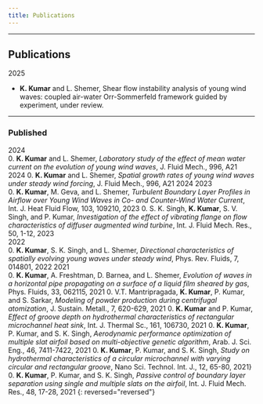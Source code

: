 ```yaml
---
title: Publications
---
```


---
## Publications
2025

- **K. Kumar** and L. Shemer, Shear flow instability analysis of young wind waves: coupled air-water Orr-Sommerfeld framework guided by experiment, under review.

---
### Published
2024 <br />
0. **K. Kumar** and L. Shemer, *Laboratory study of the effect of mean water current on the evolution of young wind waves*, J. Fluid Mech., 996, A21 2024
0. **K. Kumar** and L. Shemer, *Spatial growth rates of young wind waves under steady wind forcing*, J. Fluid Mech., 996, A21 2024 
2023 <br />
0. **K. Kumar**, M. Geva, and L. Shemer, *Turbulent Boundary Layer Profiles in Airflow over Young Wind Waves in Co- and Counter-Wind Water Current*, Int. J. Heat Fluid Flow, 103, 109210, 2023
0. S. K. Singh, **K. Kumar**, S. V. Singh, and P. Kumar, *Investigation of the effect of vibrating flange on flow characteristics of diffuser augmented wind turbine*, Int. J. Fluid Mech. Res., 50, 1-12, 2023  
2022 <br />
0. **K. Kumar**, S. K. Singh, and L. Shemer, *Directional characteristics of spatially evolving young waves under steady wind*, Phys. Rev. Fluids, 7, 014801, 2022
2021 <br />
0. **K. Kumar**, A. Freshtman, D. Barnea, and L. Shemer, *Evolution of waves in a horizontal pipe propagating on a surface of a liquid film sheared by gas*, Phys. Fluids, 33, 062115, 2021
0. V.T. Mantripragada, **K. Kumar**, P. Kumar, and S. Sarkar, *Modeling of powder production during centrifugal atomization*, J. Sustain. Metall., 7, 620-629, 2021
0. **K. Kumar** and P. Kumar, *Effect of groove depth on hydrothermal characteristics of rectangular microchannel heat sink*, Int. J. Thermal Sc., 161, 106730, 2021
0. **K. Kumar**, P. Kumar, and S. K. Singh, *Aerodynamic performance optimization of multiple slat airfoil based on multi-objective genetic algorithm*, Arab. J. Sci. Eng., 46, 7411-7422, 2021 
0. **K. Kumar**, P. Kumar, and S. K. Singh, _Study on hydrothermal characteristics of a circular microchannel with varying circular and rectangular groove_, Nano Sci. Technol. Int. J., 12, 65-80, 2021} 
0. **K. Kumar**, P. Kumar, and S. K. Singh, _Passive control of boundary layer separation using single and multiple slats on the airfoil_, Int. J. Fluid Mech. Res., 48, 17-28, 2021
{: reversed="reversed"}
